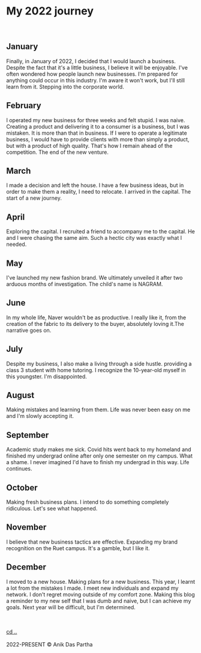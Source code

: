 # My 2022 journey

<br>
   <div class="container left">
    <div class="content">
      <h2>January</h2>
      <p>Finally, in January of 2022, I decided that I would launch a business. Despite the fact that it's a little business, I believe it will be enjoyable. I've often wondered how people launch new businesses. I'm prepared for anything could occur in this industry. I'm aware it won't work, but I'll still learn from it.<span style="color:#222"> Stepping into the corporate world.</span></p>
    </div>
    </div>
  
  <div class="container right">
    <div class="content">
      <h2>February</h2>
      <p>I operated my new business for three weeks and felt stupid. I was naive. Creating a product and delivering it to a consumer is a business, but I was mistaken. It is more than that in business. If I were to operate a legitimate business, I would have to provide clients with more than simply a product, but with a product of high quality. That's how I remain ahead of the competition.<span style="color:#222"> The end of the new venture.</span></p>
    </div>
  </div>
   <div class="container left">
    <div class="content">
      <h2>March</h2>
      <p>I made a decision and left the house. I have a few business ideas, but in order to make them a reality, I need to relocate. I arrived in the capital.<span style="color:#222"> The start of a new journey.</span></p>
    </div>
    </div>
  
  <div class="container right">
    <div class="content">
      <h2>April</h2>
      <p>Exploring the capital. I recruited a friend to accompany me to the capital. He and I were chasing the same aim.<span style="color:#222"> Such a hectic city was exactly what I needed.</span></p>
    </div>
  </div>
   <div class="container left">
    <div class="content">
      <h2>May</h2>
      <p>I've launched my new fashion brand. We ultimately unveiled it after two arduous months of investigation.<span style="color:#222"> The child's name is NAGRAM.</span></p>
    </div>
    </div>
  
  <div class="container right">
    <div class="content">
      <h2>June</h2>
      <p>In my whole life, Naver wouldn't be as productive. I really like it, from the creation of the fabric to its delivery to the buyer, absolutely loving it.<span style="color:#222">The narrative goes on.</span></p>
    </div>
  </div>
   <div class="container left">
    <div class="content">
      <h2>July</h2>
      <p>Despite my business, I also make a living through a side hustle. providing a class 3 student with home tutoring. I recognize the 10-year-old myself in this youngster.<span style="color:#222"> I'm disappointed.</span></p>
    </div>
    </div>
  
  <div class="container right">
    <div class="content">
      <h2>August</h2>
      <p>Making mistakes and learning from them. Life was never been easy on me and<span style="color:#222"> I'm slowly accepting it.</span> </p>
    </div>
  </div>
   <div class="container left">
    <div class="content">
      <h2>September</h2>
      <p>Academic study makes me sick. Covid hits went back to my homeland and finished my undergrad online after only one semester on my campus. What a shame. I never imagined I'd have to finish my undergrad in this way.<span style="color:#222"> Life continues.</span></p>
    </div>
    </div>
  
  <div class="container right">
    <div class="content">
      <h2>October</h2>
      <p>Making fresh business plans. I intend to do something completely ridiculous.<span style="color:#222"> Let's see what happened.</span></p>
    </div>
  </div>
   <div class="container left">
    <div class="content">
      <h2>November</h2>
      <p>I believe that new business tactics are effective. Expanding my brand recognition on the Ruet campus. It's a gamble,<span style="color:#222"> but I like it.</span></p>
    </div>
    </div>
  
  <div class="container right">
    <div class="content">
      <h2>December</h2>
      <p>I moved to a new house. Making plans for a new business. This year, I learnt a lot from the mistakes I made. I meet new individuals and expand my network. I don't regret moving outside of my comfort zone. Making this blog a reminder to my new self that I was dumb and naive, but I can achieve my goals.<span style="color:#222"> Next year will be difficult, but I'm determined.</span></p>
    </div>
  </div>
<br>
<br>
<a className="cd-style" href="./">cd ..</a>
<br>
<br>
<span className="copyright-txt">2022-PRESENT © Anik Das Partha</span>
